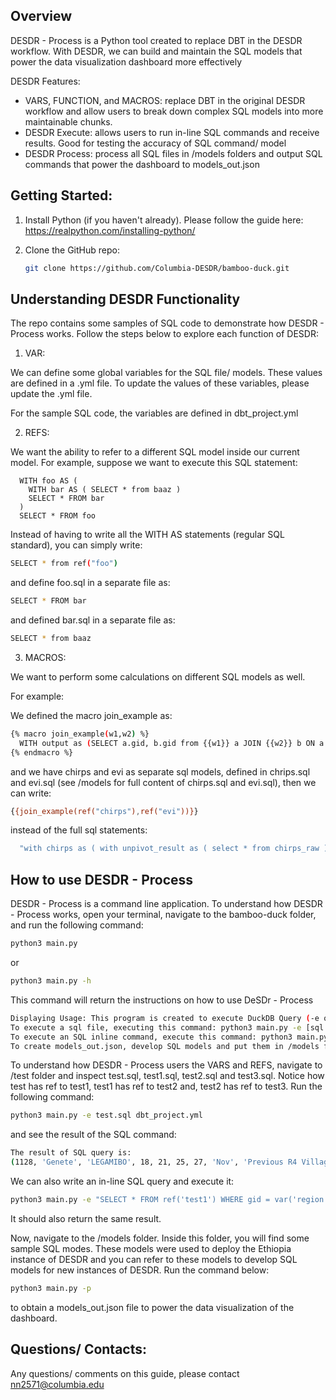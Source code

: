 ## Overview

DESDR - Process is a Python tool created to replace DBT in the DESDR workflow. With DESDR, we can build and maintain the SQL models that power the data visualization dashboard more effectively

DESDR Features:
- VARS, FUNCTION, and MACROS: replace DBT in the original DESDR workflow and allow users to break down complex SQL models into more maintainable chunks.
- DESDR Execute: allows users to run in-line SQL commands and receive results. Good for testing the accuracy of SQL command/ model 
- DESDR Process: process all SQL files in /models folders and output SQL commands that power the dashboard to models_out.json

## Getting Started:
1) Install Python (if you haven't already). Please follow the guide here: https://realpython.com/installing-python/
2) Clone the GitHub repo:
   
   ```sh
   git clone https://github.com/Columbia-DESDR/bamboo-duck.git
   ```
   
## Understanding DESDR Functionality 

The repo contains some samples of SQL code to demonstrate how DESDR - Process works. Follow the steps below to explore each function of DESDR:

1) VAR:

We can define some global variables for the SQL file/ models. These values are defined in a .yml file. To update the values of these variables, please update the .yml file.

For the sample SQL code, the variables are defined in dbt_project.yml

2) REFS:

We want the ability to refer to a different SQL model inside our current model. For example, suppose we want to execute this SQL statement:

      WITH foo AS (
        WITH bar AS ( SELECT * from baaz )
        SELECT * FROM bar
      )
      SELECT * FROM foo

Instead of having to write all the WITH AS statements (regular SQL standard), you can simply write:
   
   ```sh
   SELECT * from ref("foo")
   ```

and define foo.sql in a separate file as:

   ```sh
   SELECT * FROM bar
   ```

and defined bar.sql in a separate file as:

   ```sh
   SELECT * from baaz
   ```
3) MACROS:

 We want to perform some calculations on different SQL models as well. 

 For example: 

 We defined the macro join_example as: 
```sh
{% macro join_example(w1,w2) %}
  WITH output as (SELECT a.gid, b.gid from {{w1}} a JOIN {{w2}} b ON a.gid=b.gid)
{% endmacro %}
   ```
and we have chirps and evi as separate sql models, defined in chrips.sql and evi.sql (see /models for full content of chirps.sql and evi.sql), then we can write:

```sh
{{join_example(ref("chirps"),ref("evi"))}}
 ```
instead of the full sql statements:

 ```sh
   "with chirps as ( with unpivot_result as ( select * from chirps_raw ), gid_map as ( select a.gid, a.year, a.value, a.dekad, b.village from unpivot_result a left join admin_raw b on a.gid = b.gid ), filter_year_admin as ( select * from gid_map where gid = 'var(region)' and YEAR >= var(year_start) and YEAR <= var(year_end) ), cap as ( select *, case when value > var(dekcap) then var(dekcap) else value end as value_cap from filter_year_admin a ), output as ( select * from cap ) select * from output ), evi as ( with unpivot_result as ( select * from evi_raw ), gid_map as ( select a.gid, a.year, a.value, a.dekad, b.village from unpivot_result a left join admin_raw b on a.gid = b.gid ), filter_year_admin as ( select * from gid_map where gid = 'var(region)' and YEAR >= var(year_start) and YEAR <= var(year_end) ), cap as ( select *, case when value > var(dekcap) then var(dekcap) else value end as value_cap from filter_year_admin a ), output as ( select * from cap ) select * from output ), src as (SELECT * from chirps a JOIN evi b ON a.year=b.year)"
   ```
## How to use DESDR - Process

DESDR - Process is a command line application. To understand how DESDR - Process works, open your terminal, navigate to the bamboo-duck folder, and run the following command:

```sh
python3 main.py 
 ```
or 

```sh
python3 main.py -h
 ```
This command will return the instructions on how to use DeSDr - Process

```sh
Displaying Usage: This program is created to execute DuckDB Query (-e or -Execute flag) or process data (Process Flag)
To execute a sql file, executing this command: python3 main.py -e [sql file] [yml file]
To execute an SQL inline command, execute this command: python3 main.py -e ["sql query"] [yml file]
To create models_out.json, develop SQL models and put them in /models folder, executing this command: python3 main.py -p
```

To understand how DESDR - Process users the VARS and REFS, navigate to /test folder and inspect test.sql, test1.sql, test2.sql and test3.sql. Notice how test has ref to test1, test1 has ref to test2 and, test2 has ref to test3. Run the following command:

```sh
python3 main.py -e test.sql dbt_project.yml
```
and see the result of the SQL command:

```sh
The result of SQL query is: 
(1128, 'Genete', 'LEGAMIBO', 18, 21, 25, 27, 'Nov', 'Previous R4 Village (Not Updated)')
```
We can also write an in-line SQL query and execute it:

```sh
python3 main.py -e "SELECT * FROM ref('test1') WHERE gid = var('region')" dbt_project.yml
```
It should also return the same result.

Now, navigate to the /models folder. Inside this folder, you will find some sample SQL modes. These models were used to deploy the Ethiopia instance of DESDR and you can refer to these models to develop SQL models for new instances of DESDR. Run the command below: 

```sh
python3 main.py -p 
```

to obtain a models_out.json file to power the data visualization of the dashboard. 

## Questions/ Contacts:

Any questions/ comments on this guide, please contact nn2571@columbia.edu


   










































